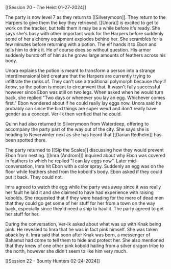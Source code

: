 [[Session 20 - The Heist 01-27-2024]]

The party is now level 7 as they return to [[Silverymoon]]. They return to the Harpers to give them the key they retrieved. [[Unora]] is excited to get to work on the tracker, but tells them it may be a while before it's ready. She says she's busy with other important work for the Harpers before suddenly some of her alchemy equipment explodes behind her. She scrambles for a few minutes before returning with a potion. The elf hands it to Ebon and tells him to drink it. He of course does so without question. His armor suddenly bursts off of him as he grows large amounts of feathers across his body. 

Unora explains the potion is meant to transform a person into a strange interdimensional bird creature that the Harpers are currently trying to infiltrate the ranks of. They can't use a traditional polymorph because *they'll know*, so the potion is meant to circumvent that. It wasn't fully successful however since Ebon was still on two legs. When asked when he would turn back, she replied "Two days or whenever you lay an egg. Whichever comes first." Ebon wondered about if he could really lay eggs now. Unora said he probably can since the bird things are super weird and don't really have gender as a concept. Ver-Ik then verified that he could.

Quinn had also returned to Silverymoon from Waterdeep, offering to accompany the party part of the way out of the city. She says she is heading to Neverwinter next as she has heard that [[Darian Redhelm]] has been spotted there.

The party returned to [[Sip the Scales]] discussing how they would prevent Ebon from nesting. [[Imra (Androm)]] inquired about why Ebon was covered in feathers to which he replied "I can lay eggs now". Later mid-conversation, Imra hit Ebon with a color spray. Suddenly an egg was on the floor while feathers shed from the kobold's body. Ebon asked if they could put it back. They could not.

Imra agreed to watch the egg while the party was away since it was really her fault he laid it and she claimed to have had experience with raising kobolds. She requested that if they were heading for the mere of dead men that they could go get some of her stuff for her from a town on the way back, especially since they'd need a ship to haul it. The party agreed to get her stuff for her.

During the conversation, Ver-Ik asked about what was up with Knak being pink. He revealed to Imra that he was in fact pink himself. She was taken aback by it. Imra said that soon after Knak was born, a messenger of Bahamut had come to tell them to hide and protect her. She also mentioned that they knew of one other pink kobold hailing from a silver dragon tribe to the north, however she didn't seem to like him very much.

[[Session 22 - Bounty Hunters 02-24-2024]]